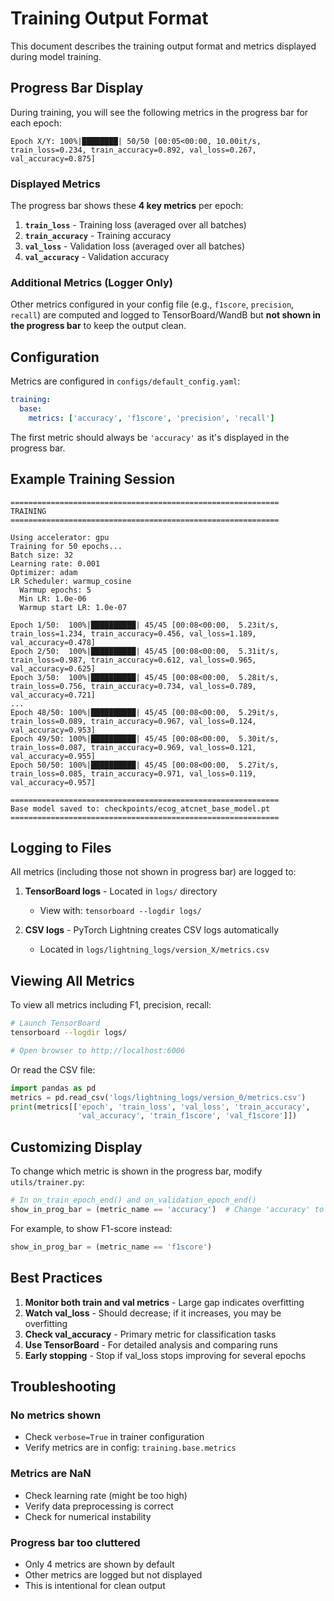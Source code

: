 # Training Output Format

This document describes the training output format and metrics displayed during model training.

## Progress Bar Display

During training, you will see the following metrics in the progress bar for each epoch:

```
Epoch X/Y: 100%|████████| 50/50 [00:05<00:00, 10.00it/s, train_loss=0.234, train_accuracy=0.892, val_loss=0.267, val_accuracy=0.875]
```

### Displayed Metrics

The progress bar shows these **4 key metrics** per epoch:

1. **`train_loss`** - Training loss (averaged over all batches)
2. **`train_accuracy`** - Training accuracy
3. **`val_loss`** - Validation loss (averaged over all batches)
4. **`val_accuracy`** - Validation accuracy

### Additional Metrics (Logger Only)

Other metrics configured in your config file (e.g., `f1score`, `precision`, `recall`) are computed and logged to TensorBoard/WandB but **not shown in the progress bar** to keep the output clean.

## Configuration

Metrics are configured in `configs/default_config.yaml`:

```yaml
training:
  base:
    metrics: ['accuracy', 'f1score', 'precision', 'recall']
```

The first metric should always be `'accuracy'` as it's displayed in the progress bar.

## Example Training Session

```
============================================================
TRAINING
============================================================

Using accelerator: gpu
Training for 50 epochs...
Batch size: 32
Learning rate: 0.001
Optimizer: adam
LR Scheduler: warmup_cosine
  Warmup epochs: 5
  Min LR: 1.0e-06
  Warmup start LR: 1.0e-07

Epoch 1/50:  100%|██████████| 45/45 [00:08<00:00,  5.23it/s, train_loss=1.234, train_accuracy=0.456, val_loss=1.189, val_accuracy=0.478]
Epoch 2/50:  100%|██████████| 45/45 [00:08<00:00,  5.31it/s, train_loss=0.987, train_accuracy=0.612, val_loss=0.965, val_accuracy=0.625]
Epoch 3/50:  100%|██████████| 45/45 [00:08<00:00,  5.28it/s, train_loss=0.756, train_accuracy=0.734, val_loss=0.789, val_accuracy=0.721]
...
Epoch 48/50: 100%|██████████| 45/45 [00:08<00:00,  5.29it/s, train_loss=0.089, train_accuracy=0.967, val_loss=0.124, val_accuracy=0.953]
Epoch 49/50: 100%|██████████| 45/45 [00:08<00:00,  5.30it/s, train_loss=0.087, train_accuracy=0.969, val_loss=0.121, val_accuracy=0.955]
Epoch 50/50: 100%|██████████| 45/45 [00:08<00:00,  5.27it/s, train_loss=0.085, train_accuracy=0.971, val_loss=0.119, val_accuracy=0.957]

============================================================
Base model saved to: checkpoints/ecog_atcnet_base_model.pt
============================================================
```

## Logging to Files

All metrics (including those not shown in progress bar) are logged to:

1. **TensorBoard logs** - Located in `logs/` directory
   - View with: `tensorboard --logdir logs/`

2. **CSV logs** - PyTorch Lightning creates CSV logs automatically
   - Located in `logs/lightning_logs/version_X/metrics.csv`

## Viewing All Metrics

To view all metrics including F1, precision, recall:

```bash
# Launch TensorBoard
tensorboard --logdir logs/

# Open browser to http://localhost:6006
```

Or read the CSV file:

```python
import pandas as pd
metrics = pd.read_csv('logs/lightning_logs/version_0/metrics.csv')
print(metrics[['epoch', 'train_loss', 'val_loss', 'train_accuracy',
               'val_accuracy', 'train_f1score', 'val_f1score']])
```

## Customizing Display

To change which metric is shown in the progress bar, modify `utils/trainer.py`:

```python
# In on_train_epoch_end() and on_validation_epoch_end()
show_in_prog_bar = (metric_name == 'accuracy')  # Change 'accuracy' to your preferred metric
```

For example, to show F1-score instead:

```python
show_in_prog_bar = (metric_name == 'f1score')
```

## Best Practices

1. **Monitor both train and val metrics** - Large gap indicates overfitting
2. **Watch val_loss** - Should decrease; if it increases, you may be overfitting
3. **Check val_accuracy** - Primary metric for classification tasks
4. **Use TensorBoard** - For detailed analysis and comparing runs
5. **Early stopping** - Stop if val_loss stops improving for several epochs

## Troubleshooting

### No metrics shown

- Check `verbose=True` in trainer configuration
- Verify metrics are in config: `training.base.metrics`

### Metrics are NaN

- Check learning rate (might be too high)
- Verify data preprocessing is correct
- Check for numerical instability

### Progress bar too cluttered

- Only 4 metrics are shown by default
- Other metrics are logged but not displayed
- This is intentional for clean output

